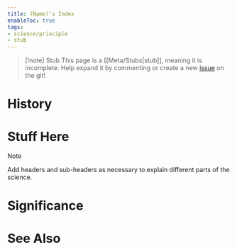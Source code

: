 ```yaml
---
title: (Name)'s Index
enableToc: true
tags:
- science/principle
- stub
---
```


> [!note] Stub
> This page is a [[Meta/Stubs|stub]], meaning it is incomplete. Help expand it by commenting or create a new [issue](https://github.com/RagtimeGal/quartz--encyclopedia-mysenvaria/issues/new/choose) on the git!



# History

# Stuff Here
> [!note]
> Add headers and sub-headers as necessary to explain different parts of the science.

# Significance

# See Also